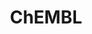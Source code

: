 ---
layout: default
bigquery: https://console.cloud.google.com/bigquery?p=patents-public-data&d=ebi_chembl&page=dataset
citation: '"The ChEMBL database in 2017." Anna Gaulton, Anne Hersey, Michał Nowotka,
  A Patrícia Bento, Jon Chambers, David Mendez, Prudence Mutowo, Francis Atkinson,
  Louisa J Bellis, Elena Cibrián-Uhalte, Mark Davies, Nathan Dedman, Anneli Karlsson,
  María Paula Magariños, John P Overington, George Papadatos, Ines Smit, Andrew R
  Leach Nucleic acids Research (2017) 45 (Database Issue), D945-D954'
contributors: European Bioinformatics Institute
cost: None
description: ChEMBL Data is a manually curated database of small molecules used in
  drug discovery, including information about existing patented drugs.
documentation: 'schema: https://www.ebi.ac.uk/chembl/db_schema


  '
last_edit: 04/12/2022, 23:59:57
location: https://console.cloud.google.com/marketplace/product/google_patents_public_datasets/chembl
maintained_by: EMBL-EBI, an outstation of European Molecular Biology Laboratory
related_publications: '

  ChEMBL: towards direct deposition of bioassay data.


  Mendez D, Gaulton A, Bento AP, Chambers J, De Veij M, Félix E, Magariños MP, Mosquera
  JF, Mutowo P, Nowotka M, Gordillo-Marañón M, Hunter F, Junco L, Mugumbate G, Rodriguez-Lopez
  M, Atkinson F, Bosc N, Radoux CJ, Segura-Cabrera A, Hersey A, Leach AR.


  — Nucleic Acids Res. 2019; 47(D1):D930-D940. doi: 10.1093/nar/gky1075

  '
schema_fields:
- standard_type
- full_molformula
- mol_irac_id
- molsyn_id
- description
- mc_target_accession
- product_id
- research_stem
- publication_number
- molecule_type
- submission_date
- efo_id
- value
- stat
- mc_target_type
- helm_notation
- drugind_id
- clo_id
- mechanism_of_action
- l3
- warning_class
- withdrawn_flag
- l2
- comments
- downgraded
- assay_cell_type
- stem
- sei
- published_value
- bao_endpoint
- company
- assay_organism
- smid
- irac_code
- assay_desc
- active_molregno
- max_phase_for_ind
- relationship
- assay_test_type
- result_flag
- bao_format
- issue
- confidence_score
- dosage_form
- compsyn_id
- target_mapping
- withdrawn_country
- assay_param_id
- hbd_lipinski
- molecular_mechanism
- mw_monoisotopic
- protein_class_id
- tissue_id
- doi
- bao_id
- mol_frac_id
- prediction_method
- status
- assay_strain
- aromatic_rings
- assay_source
- mol_atc_id
- level1_description
- activity_count
- sequence
- version
- usan_year
- assay_category
- relationship_desc
- formulation_id
- year
- rtb
- parent_molregno
- level4_description
- domain_description
- aidx
- volume
- go_id
- text_value
- site_residues
- mol_hrac_id
- targrel_id
- bei
- acd_logp
- num_lipinski_ro5_violations
- relationship_type
- compound_key
- organism
- doc_type
- parent_type
- label
- first_in_class
- ref_url
- last_active
- mutation
- l5
- priority
- class_level
- sitecomp_id
- cx_logp
- hba
- ass_cls_map_id
- substrate_record_id
- ro3_pass
- alert_name
- natural_product
- strength
- bto_id
- target_type
- innovator_company
- species_group_flag
- caloha_id
- warning_id
- country
- component_synonym
- patent_expire_date
- entity_id
- abstract
- ddd_units
- drug_product_flag
- le
- usan_stem_id
- name
- indication_class
- set_name
- enzyme_name
- alogp
- oral
- relation
- active_ingredient
- level3_description
- journal
- cell_source_organism
- stem_class
- upper_value
- indref_id
- level5
- ddd_comment
- direct_interaction
- level1
- actsm_id
- mesh_id
- chirality
- cellosaurus_id
- hbd
- ddd_value
- published_type
- ddd_admr
- homologue
- domain_name
- parent_go_id
- curated_by
- rgid
- biocomp_id
- irac_class_id
- hrac_class_id
- protein_class_desc
- domain_type
- metabolite_record_id
- frac_code
- efo_term
- class_type
- short_name
- atc_code
- comp_go_id
- parameter_type
- withdrawn_reason
- component_id
- black_box_warning
- cell_description
- comp_class_id
- lle
- parent_id
- annotation
- inorganic_flag
- published_relation
- ap_id
- tbl
- confidence
- num_alerts
- previous_company
- l7
- topical
- alert_id
- assay_subcellular_fraction
- dosed_ingredient
- title
- acd_most_bpka
- targcomp_id
- psa
- assay_class_id
- disease_efficacy
- site_id
- ridx
- l1
- uo_units
- binding_site_comment
- withdrawn_year
- units
- patent_use_code
- job_id
- assay_type
- activity_comment
- orig_description
- drug_substance_flag
- component_type
- record_id
- updated_on
- mecref_id
- mc_target_name
- level2_description
- l6
- molregno
- standard_inchi_key
- metref_id
- pathway_id
- cell_source_tax_id
- qed_weighted
- chembl_id
- cell_id
- variant_id
- chebi_par_id
- src_id
- parameter_value
- assay_tissue
- therapeutic_flag
- type
- approval_date
- pubmed_id
- protein_class_synonym
- num_ro5_violations
- cx_most_apka
- polymer_flag
- cell_name
- max_phase
- creation_date
- cl_lincs_id
- source
- pchembl_value
- start_position
- isoform
- prodrug
- log_id
- prod_pat_id
- mw_freebase
- subgroup
- predbind_id
- parenteral
- aspect
- published_units
- source_domain_id
- cx_most_bpka
- target_desc
- synonyms
- ddd_id
- who_name
- acd_logd
- curation_comment
- src_short_name
- standard_text_value
- cpd_str_alert_id
- tid
- pref_name
- tid_fixed
- uberon_id
- idx
- definition
- met_id
- co_stem_id
- met_comment
- molecular_species
- domain_id
- warning_country
- canonical_smiles
- warning_description
- heavy_atoms
- std_act_id
- sequence_md5sum
- enzyme_tid
- protclasssyn_id
- acd_most_apka
- met_conversion
- authors
- nda_type
- selectivity_comment
- structure_type
- major_class
- normal_range_min
- full_mwt
- last_page
- end_position
- patent_no
- site_name
- as_id
- normal_range_max
- alert_set_id
- compound_name
- level4
- ingredient
- db_source
- frac_class_id
- cidx
- first_page
- related_tid
- action_type
- pathway_key
- route
- cx_logd
- ref_type
- level3
- delist_flag
- warnref_id
- ad_type
- updated_by
- first_approval
- withdrawn_class
- patent_id
- standard_value
- mc_tax_id
- trade_name
- accession
- assay_id
- ref_id
- drug_record_id
- src_compound_id
- applicant_full_name
- standard_inchi
- standard_upper_value
- entity_type
- res_stem_id
- qudt_units
- path
- l4
- tax_id
- hrac_code
- cell_source_tissue
- warning_type
- warning_year
- assay_tax_id
- data_validity_comment
- mesh_heading
- who_extra
- hba_lipinski
- standard_flag
- availability_type
- activity_id
- l8
- standard_units
- src_assay_id
- potential_duplicate
- mc_organism
- mec_id
- compd_id
- usan_stem
- standard_relation
- doc_id
- usan_substem
- cell_ontology_id
- mechanism_comment
- usan_stem_definition
- toid
- src_description
- smarts
- molfile
- syn_type
- oc_id
- level2
- db_version
shortname: chembl
tags:
- biotechnology
- health
- chemical
- bioinformatics
- medical
terms_of_use: CC BY-SA 3.0
title: ChEMBL
uuid: e232a192-965c-4ec9-904c-155b6dfe56c5
---